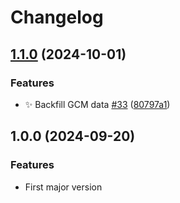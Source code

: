 # Changelog

## [1.1.0](https://github.com/Kalhama/Gluwave/compare/librelinkup-to-gluwave-v1.0.0...librelinkup-to-gluwave-v1.1.0) (2024-10-01)


### Features

* :sparkles: Backfill GCM data [#33](https://github.com/Kalhama/Gluwave/issues/33) ([80797a1](https://github.com/Kalhama/Gluwave/commit/80797a1c6dc484655c49544292066fcd67a95a27))

## 1.0.0 (2024-09-20)

### Features

- First major version
